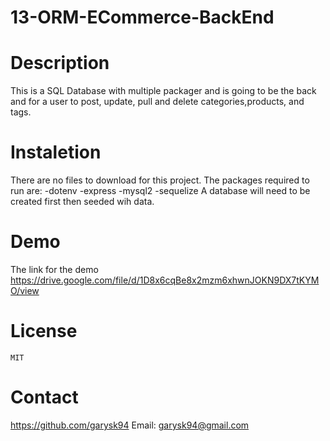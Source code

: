 # 13-ORM-ECommerce-BackEnd

# Description 
This is a SQL Database with multiple packager and is going to be the back and for a user to post, update, pull and delete categories,products, and tags.

# Instaletion 
There are no files to download for this project.
The packages required to run are:
-dotenv
-express
-mysql2
-sequelize
A database will need to be created first then seeded wih data.

# Demo 
 The link for the demo
 https://drive.google.com/file/d/1D8x6cqBe8x2mzm6xhwnJOKN9DX7tKYMO/view
 
 # License 
    MIT 
 
 # Contact 
 https://github.com/garysk94
 Email: garysk94@gmail.com
